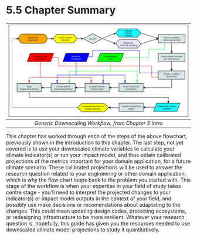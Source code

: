 # 5.5 Chapter Summary

|![](./figures/flowchart.png)|
|:--:|
|*Generic Downscaling Workflow, from Chapter 5 Intro*|

This chapter has worked through each of the steps of the above flowchart, previously shown in the introduction to this chapter. The last step, not yet covered is to use your downscaled climate variables to calculate your climate indicator(s) or run your impact model, and thus obtain calibrated projections of the metrics important for your domain application, for a future climate scenario. These calibrated projections will be used to answer the research question related to your engineering or other domain application, which is why the flow chart loops back to the problem you started with. This stage of the workflow is when your expertise in your field of study takes centre stage - you'll need to interpret the projected changes to your indicator(s) or impact model outputs in the context of your field, and possibly use  make decisions or recomendations about adaptating to the changes. This could mean updating design codes, protecting ecosystems, or redesigning infrastructure to be more resilient. Whatever your research question is, hopefully, this guide has given you the resources needed to use downscaled climate model projections to study it quantitatively.